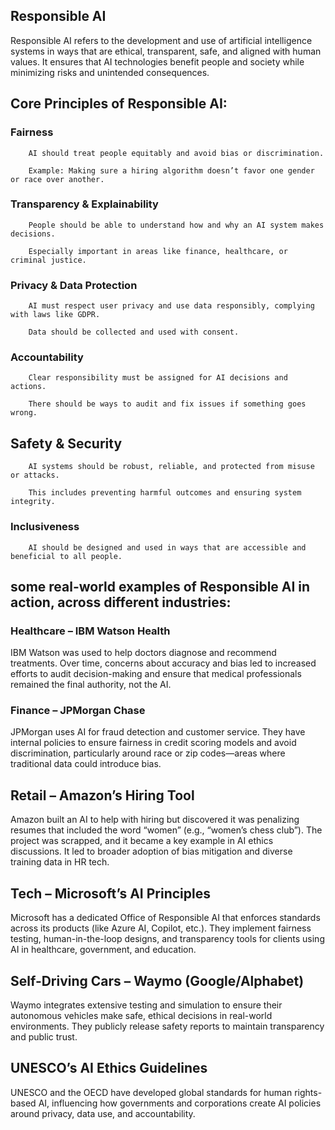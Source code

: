 ## Responsible AI

Responsible AI refers to the development and use of artificial intelligence systems in ways that are ethical, transparent, safe, and aligned with human values. It ensures that AI technologies benefit people and society while minimizing risks and unintended consequences.

## Core Principles of Responsible AI:

### Fairness

        AI should treat people equitably and avoid bias or discrimination.

        Example: Making sure a hiring algorithm doesn’t favor one gender or race over another.

### Transparency & Explainability

        People should be able to understand how and why an AI system makes decisions.

        Especially important in areas like finance, healthcare, or criminal justice.

### Privacy & Data Protection

        AI must respect user privacy and use data responsibly, complying with laws like GDPR.

        Data should be collected and used with consent.

### Accountability

        Clear responsibility must be assigned for AI decisions and actions.

        There should be ways to audit and fix issues if something goes wrong.

## Safety & Security

        AI systems should be robust, reliable, and protected from misuse or attacks.

        This includes preventing harmful outcomes and ensuring system integrity.

### Inclusiveness

        AI should be designed and used in ways that are accessible and beneficial to all people.


## some real-world examples of Responsible AI in action, across different industries:

### Healthcare – IBM Watson Health

IBM Watson was used to help doctors diagnose and recommend treatments. Over time, concerns about accuracy and bias led to increased efforts to audit decision-making and ensure that medical professionals remained the final authority, not the AI.

### Finance – JPMorgan Chase

JPMorgan uses AI for fraud detection and customer service. They have internal policies to ensure fairness in credit scoring models and avoid discrimination, particularly around race or zip codes—areas where traditional data could introduce bias.

## Retail – Amazon’s Hiring Tool

Amazon built an AI to help with hiring but discovered it was penalizing resumes that included the word “women” (e.g., “women’s chess club”). The project was scrapped, and it became a key example in AI ethics discussions. It led to broader adoption of bias mitigation and diverse training data in HR tech.

## Tech – Microsoft’s AI Principles

Microsoft has a dedicated Office of Responsible AI that enforces standards across its products (like Azure AI, Copilot, etc.). They implement fairness testing, human-in-the-loop designs, and transparency tools for clients using AI in healthcare, government, and education.

## Self-Driving Cars – Waymo (Google/Alphabet)

Waymo integrates extensive testing and simulation to ensure their autonomous vehicles make safe, ethical decisions in real-world environments. They publicly release safety reports to maintain transparency and public trust.

## UNESCO’s AI Ethics Guidelines

UNESCO and the OECD have developed global standards for human rights-based AI, influencing how governments and corporations create AI policies around privacy, data use, and accountability.
